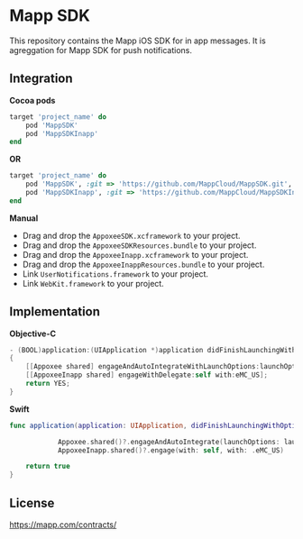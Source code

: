 Mapp SDK
===========
This repository contains the Mapp iOS SDK for in app messages. It is agreggation for Mapp SDK for push notifications.

Integration
-----------

**Cocoa pods**

```ruby
target 'project_name' do
    pod 'MappSDK'
    pod 'MappSDKInapp'
end
```

**OR**


```ruby
target 'project_name' do
    pod 'MappSDK', :git => 'https://github.com/MappCloud/MappSDK.git', :tag => '6.0.5'
    pod 'MappSDKInapp', :git => 'https://github.com/MappCloud/MappSDKInapp.git', :tag => '6.0.6.10'
end
```

**Manual**

* Drag and drop the ```AppoxeeSDK.xcframework``` to your project.
* Drag and drop the ```AppoxeeSDKResources.bundle``` to your project.
* Drag and drop the ```AppoxeeInapp.xcframework``` to your project.
* Drag and drop the ```AppoxeeInappResources.bundle``` to your project.
* Link ```UserNotifications.framework``` to your project.
* Link ```WebKit.framework``` to your project.

Implementation
--------------

**Objective-C**
```objective-c
- (BOOL)application:(UIApplication *)application didFinishLaunchingWithOptions:(NSDictionary *)launchOptions
{
    [[Appoxee shared] engageAndAutoIntegrateWithLaunchOptions:launchOptions andDelegate:nil with:EMC_US];
    [[AppoxeeInapp shared] engageWithDelegate:self with:eMC_US];
    return YES;
}
```

**Swift**
```swift
func application(application: UIApplication, didFinishLaunchingWithOptions launchOptions: [NSObject: AnyObject]?) -> Bool {

            Appoxee.shared()?.engageAndAutoIntegrate(launchOptions: launchOptions, andDelegate: nil, with: .EMC_US)
            AppoxeeInapp.shared()?.engage(with: self, with: .eMC_US)

    return true
}
```

License
-------
https://mapp.com/contracts/

